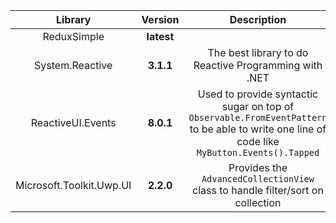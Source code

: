 Library|Version|Description
:---:|:--:|:---:
ReduxSimple|**latest**|
System.Reactive|**3.1.1**|The best library to do Reactive Programming with .NET
ReactiveUI.Events|**8.0.1**|Used to provide syntactic sugar on top of `Observable.FromEventPattern` to be able to write one line of code like `MyButton.Events().Tapped`
Microsoft.Toolkit.Uwp.UI|**2.2.0**|Provides the `AdvancedCollectionView` class to handle filter/sort on collection
